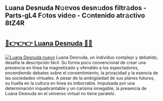 ## Luana Desnuda N𝚞𝚎vos desn𝚞dos filtr𝚊dos - Parts-gL4 F𝚘tos vid𝚎o - C𝚘ntenido atr𝚊ctivo 8tZ4R

# <h2><a href="http://mb49x6.tromn.icu/?c=Luana+Desnuda">🔗👉👉👉 Luana Desnuda 🔗🔗</a></h2>

[![Luana Desnuda nuevo](https://i.imgur.com/pEAQMta.gif)](http://mb49x6.tromn.icu/?c=Luana+Desnuda)
Luana Desnuda, un individuo complejo y debatido, desafía la descripción fácil. Su forma poco convencional de crear una presencia en línea ha magnetizado y ofendido a los espectadores, encendiendo debates sobre el consentimiento, la privacidad y la esencia de las sociedades virtuales. A pesar de la ambigüedad de sus planes futuros, su huella en la cultura en línea es imborrable. Impulsada por una determinación inquebrantable y un carisma innegable, la presencia de Luana Desnuda en el universo virtual no tiene paralelo.

